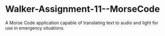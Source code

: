 # Walker-Assignment-11--MorseCode
A Morse Code application capable of translating text to audio and light for use in emergency situations.

